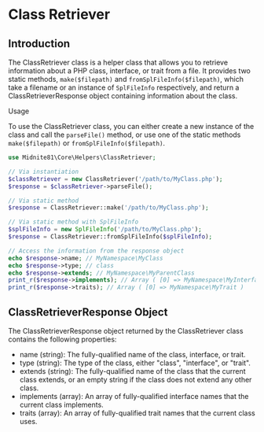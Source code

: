# Class Retriever

## Introduction

The ClassRetriever class is a helper class that allows you to retrieve information about a PHP class, interface, or
trait from a file. It provides two static methods, `make($filepath)` and `fromSplFileInfo($filepath)`, which take a
filename or an instance of `SplFileInfo` respectively, and return a ClassRetrieverResponse object containing information
about the class.

Usage

To use the ClassRetriever class, you can either create a new instance of the class and call the `parseFile()` method, or
use one of the static methods `make($filepath)` or `fromSplFileInfo($filepath)`.

```php
use Midnite81\Core\Helpers\ClassRetriever;

// Via instantiation
$classRetriever = new ClassRetriever('/path/to/MyClass.php');
$response = $classRetriever->parseFile();

// Via static method
$response = ClassRetriever::make('/path/to/MyClass.php');

// Via static method with SplFileInfo
$splFileInfo = new SplFileInfo('/path/to/MyClass.php');
$response = ClassRetriever::fromSplFileInfo($splFileInfo);

// Access the information from the response object
echo $response->name; // MyNamespace\MyClass
echo $response->type; // class
echo $response->extends; // MyNamespace\MyParentClass
print_r($response->implements); // Array ( [0] => MyNamespace\MyInterface )
print_r($response->traits); // Array ( [0] => MyNamespace\MyTrait )
```

## ClassRetrieverResponse Object

The ClassRetrieverResponse object returned by the ClassRetriever class contains the following properties:

- name (string): The fully-qualified name of the class, interface, or trait.
- type (string): The type of the class, either "class", "interface", or "trait".
- extends (string): The fully-qualified name of the class that the current class extends, or an empty string if the
  class does not extend any other class.
- implements (array): An array of fully-qualified interface names that the current class implements.
- traits (array): An array of fully-qualified trait names that the current class uses.
